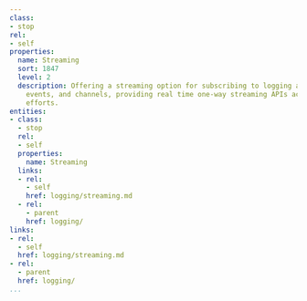 ```yaml
---
class:
- stop
rel:
- self
properties:
  name: Streaming
  sort: 1847
  level: 2
  description: Offering a streaming option for subscribing to logging activities,
    events, and channels, providing real time one-way streaming APIs across logging
    efforts.
entities:
- class:
  - stop
  rel:
  - self
  properties:
    name: Streaming
  links:
  - rel:
    - self
    href: logging/streaming.md
  - rel:
    - parent
    href: logging/
links:
- rel:
  - self
  href: logging/streaming.md
- rel:
  - parent
  href: logging/
...
```

